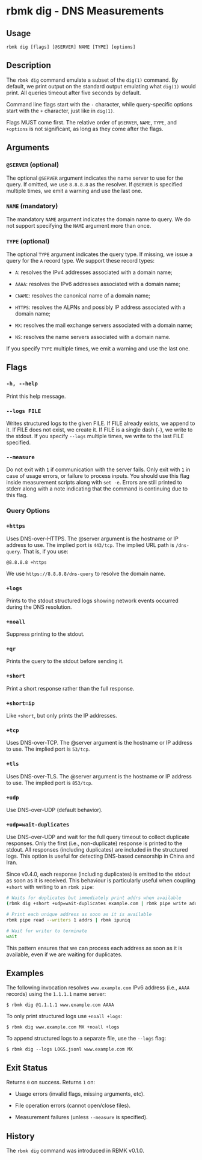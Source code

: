 
# rbmk dig - DNS Measurements

## Usage

```
rbmk dig [flags] [@SERVER] NAME [TYPE] [options]
```

## Description

The `rbmk dig` command emulate a subset of the `dig(1)` command. By default, we
print output on the standard output emulating what `dig(1)` would print. All queries
timeout after five seconds by default.

Command line flags start with the `-` character, while query-specific
options start with the `+` character, just like in `dig(1)`.

Flags MUST come first. The relative order of `@SERVER`, `NAME`, `TYPE`, and
`+options` is not significant, as long as they come after the flags.

## Arguments

### `@SERVER` (optional)

The optional `@SERVER` argument indicates the name server to use for the
query. If omitted, we use `8.8.8.8` as the resolver. If `@SERVER` is specified
multiple times, we emit a warning and use the last one.

### `NAME` (mandatory)

The mandatory `NAME` argument indicates the domain name to query. We do
not support specifying the `NAME` argument more than once.

### `TYPE` (optional)

The optional `TYPE` argument indicates the query type. If missing, we issue
a query for the `A` record type. We support these record types:

- `A`: resolves the IPv4 addresses associated with a domain name;

- `AAAA`: resolves the IPv6 addresses associated with a domain name;

- `CNAME`: resolves the canonical name of a domain name;

- `HTTPS`: resolves the ALPNs and possibly IP address associated
with a domain name;

- `MX`: resolves the mail exchange servers associated with a domain name;

- `NS`: resolves the name servers associated with a domain name.

If you specify `TYPE` multiple times, we emit a warning and use the last one.

## Flags


### `-h, --help`

Print this help message.

### `--logs FILE`

Writes structured logs to the given FILE. If FILE already exists, we
append to it. If FILE does not exist, we create it. If FILE is a single
dash (`-`), we write to the stdout. If you specify `--logs` multiple
times, we write to the last FILE specified.

### `--measure`

Do not exit with `1` if communication with the server fails. Only exit
with `1` in case of usage errors, or failure to process inputs. You should
use this flag inside measurement scripts along with `set -e`. Errors are
still printed to stderr along with a note indicating that the command is
continuing due to this flag.

### Query Options

### `+https`

Uses DNS-over-HTTPS. The @server argument is the hostname or IP
address to use. The implied port is `443/tcp`. The implied URL
path is `/dns-query`. That is, if you use:

```
@8.8.8.8 +https
```

We use `https://8.8.8.8/dns-query` to resolve the domain name.

### `+logs`

Prints to the stdout structured logs showing network events
occurred during the DNS resolution.

### `+noall`

Suppress printing to the stdout.

### `+qr`

Prints the query to the stdout before sending it.

### `+short`

Print a short response rather than the full response.

### `+short=ip`

Like `+short`, but only prints the IP addresses.

### `+tcp`

Uses DNS-over-TCP. The @server argument is the hostname or IP
address to use. The implied port is `53/tcp`.

### `+tls`

Uses DNS-over-TLS. The @server argument is the hostname or IP
address to use. The implied port is `853/tcp`.

### `+udp`

Use DNS-over-UDP (default behavior).

### `+udp=wait-duplicates`

Use DNS-over-UDP and wait for the full query timeout to collect
duplicate responses. Only the first (i.e., non-duplicate) response
is printed to the stdout. All responses (including duplicates)
are included in the structured logs. This option is useful
for detecting DNS-based censorship in China and Iran.

Since v0.4.0, each response (including duplicates) is emitted to the
stdout as soon as it is received. This behaviour is particularly useful
when coupling `+short` with writing to an `rbmk pipe`:

```bash
# Waits for duplicates but immediately print addrs when available
(rbmk dig +short +udp=wait-duplicates example.com | rbmk pipe write addrs) &

# Print each unique address as soon as it is available
rbmk pipe read --writers 1 addrs | rbmk ipuniq

# Wait for writer to terminate
wait
```

This pattern ensures that we can process each address as soon as it
is available, even if we are waiting for duplicates.

## Examples

The following invocation resolves `www.example.com` IPv6 address
(i.e., `AAAA` records) using the `1.1.1.1` name server:

```
$ rbmk dig @1.1.1.1 www.example.com AAAA
```

To only print structured logs use `+noall +logs`:

```
$ rbmk dig www.example.com MX +noall +logs
```

To append structured logs to a separate file, use the `--logs` flag:

```
$ rbmk dig --logs LOGS.jsonl www.example.com MX
```

## Exit Status

Returns `0` on success. Returns `1` on:

- Usage errors (invalid flags, missing arguments, etc).

- File operation errors (cannot open/close files).

- Measurement failures (unless `--measure` is specified).

## History

The `rbmk dig` command was introduced in RBMK v0.1.0.

